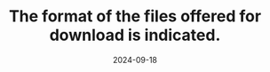---
N: '142'
Rubrique: Liens
title: The format of the files offered for download is indicated.
abstract: 
categories: ["Links"]
agrege: O4142-E047
opquast: '4 142'
indiceebook: '47'
description: "Rule n° 047"
before: "046"
weight: "047"
after: "048"
actif: '1'
layout: rules
date: 2024-09-18
tags: ["", ""]
objectif: ["", ""]
Meo: [""]
Controle: [""
]
epubcheck: 
ace: 
Source: ["Opquast"]
Referentiel: [""]
Steps: ["", ""]
---